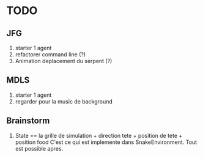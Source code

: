 # TODO

## JFG
1. starter 1 agent
2. refactorer command line (?)
3. Animation deplacement du serpent (?)

## MDLS
1. starter 1 agent
2. regarder pour la music de background

## Brainstorm
1. State == la grille de simulation + direction tete + position de tete + position food
    C'est ce qui est implemente dans SnakeEnvironment. Tout est possible apres.